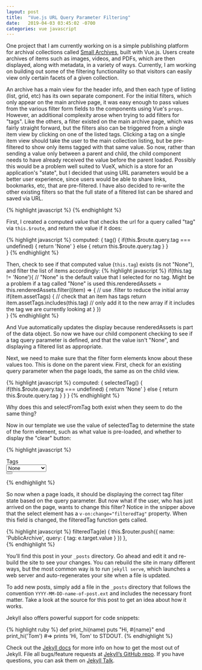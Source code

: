 ```yaml
---
layout: post
title:  "Vue.js URL Query Parameter Filtering"
date:   2019-04-03 03:45:02 -0700
categories: vue javascript
---
```

One project that I am currently working on is a simple publishing platform for archival collections called [Small Archives](https://smallarchives.com), built with Vue.js. Users create archives of items such as images, videos, and PDFs, which are then displayed, along with metadata, in a variety of ways. Currently, I am working on building out some of the filtering functionality so that visitors can easily view only certain facets of a given collection.

An archive has a main view for the header info, and then each type of listing (list, grid, etc) has its own separate component. For the initial filters, which only appear on the main archive page, it was easy enough to pass values from the various filter form fields to the components using Vue's `props`. However, an additional complexity arose when trying to add filters for "tags". Like the others, a filter existed on the main archive page, which was fairly straight forward, but the filters also can be triggered from a single item view by clicking on one of the listed tags. Clicking a tag on a single item view should take the user to the main collection listing, but be pre-filtered to show only items tagged with that same value. So now, rather than sending a value only between a parent and child, the child component needs to have already received the value before the parent loaded. Possibly this would be a problem well suited to VueX, which is a store for an application's "state", but I decided that using URL parameters would be a better user experience, since users would be able to share links, bookmarks, etc, that are pre-filtered. I have also decided to re-write the other existing filters so that the full state of a filtered list can be shared and saved via URL.

{% highlight javascript %}
{% endhighlight %}

First, I created a computed value that checks the url for a query called "tag" via `this.$route`, and return the value if it does:

{% highlight javascript %}
computed: {
  tag() {
    if(this.$route.query.tag === undefined) {
      return 'None' 
    } else {
      return this.$route.query.tag
    }
  }  
}
{% endhighlight %}

Then, check to see if that computed value (`this.tag`) exists (is not "None"), and filter the list of items accordingly:
{% highlight javascript %}
if(this.tag != 'None'){ // "None" is the default value that I selected for no tag. Might be a problem if a tag called "None" is used
  this.renderedAssets = this.renderedAssets.filter((item) => { // use .filter to reduce the initial array
    if(item.assetTags) { // check that an item has tags
      return item.assetTags.includes(this.tag)  // only add it to the new array if it includes the tag we are currently looking at
    }
  })  
} 
{% endhighlight %}

And Vue automatically updates the display because renderedAssets is part of the data object. So now we have our child component checking to see if a tag query parameter is defined, and that the value isn't "None", and displaying a filtered list as appropriate.

Next, we need to make sure that the filter form elements know about these values too. This is done on the parent view. First, check for an existing query parameter when the page loads, the same as on the child view.

{% highlight javascript %}
computed: {
  selectedTag() {
    if(this.$route.query.tag === undefined) {
      return 'None' 
    } else {
      return this.$route.query.tag
    }
  }
}
{% endhighlight %}

Why does this and selectFromTag both exist when they seem to do the same thing?

Now in our template we use the value of selectedTag to determine the state of the form element, such as what value is pre-loaded, and whether to display the "clear" button:

{% highlight javascript %}
<form>
  <div class="form-group">                
    <div class="input-group input-group-sm">
      <div class="input-group-prepend">
        <label class="input-group-text" for="inputGroupSelect02">Tags</label>
      </div> 
      <select class="custom-select tagFilter" v-on:change="filteredTag" v-model="selectFormTag"> <!-- use v-model to prepopulate with a tag value-->
        <option>None</option>
        <option v-for="tag in tags">{{tag.tagTitle}}</option>
      </select>
      <div class="input-group-append" v-if="selectedTag != 'None'"> <!-- Show the clear button if there is a value -->
        <button class="btn btn-danger" type="button" id="button-addon1" @click="clearTagFilter()"><font-awesome-icon icon="times" size="1x" /></button>
      </div>
    </div>
  </div>
</form>
{% endhighlight %}

So now when a page loads, it should be displaying the correct tag filter state based on the query parameter. But now what if the user, who has just arrived on the page, wants to change this filter? Notice in the snipper above that the select element has a `v-on:change="filteredTag"` property. When this field is changed, the filteredTag function gets called.

{% highlight javascript %}
filteredTag(e) {
  this.$router.push({
    name: 'PublicArchive',
    query: { tag: e.target.value }
  })
},  
{% endhighlight %}






You’ll find this post in your `_posts` directory. Go ahead and edit it and re-build the site to see your changes. You can rebuild the site in many different ways, but the most common way is to run `jekyll serve`, which launches a web server and auto-regenerates your site when a file is updated.


To add new posts, simply add a file in the `_posts` directory that follows the convention `YYYY-MM-DD-name-of-post.ext` and includes the necessary front matter. Take a look at the source for this post to get an idea about how it works.


Jekyll also offers powerful support for code snippets:

{% highlight ruby %}
def print_hi(name)
  puts "Hi, #{name}"
end
print_hi('Tom')
#=> prints 'Hi, Tom' to STDOUT.
{% endhighlight %}

Check out the [Jekyll docs][jekyll-docs] for more info on how to get the most out of Jekyll. File all bugs/feature requests at [Jekyll’s GitHub repo][jekyll-gh]. If you have questions, you can ask them on [Jekyll Talk][jekyll-talk].

[jekyll-docs]: https://jekyllrb.com/docs/home
[jekyll-gh]:   https://github.com/jekyll/jekyll
[jekyll-talk]: https://talk.jekyllrb.com/
